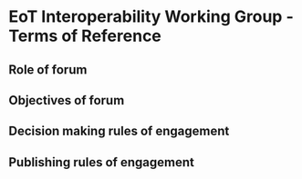 # EoT Interoperability Working Group - Terms of Reference

## Role of forum

## Objectives of forum

## Decision making rules of engagement

## Publishing rules of engagement
